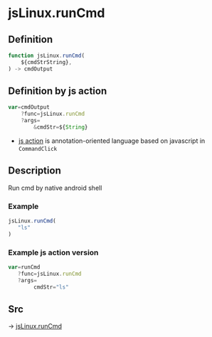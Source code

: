 # jsLinux.runCmd

## Definition

```js.js
function jsLinux.runCmd(
	${cmdStrString},
) -> cmdOutput
```


## Definition by js action

```js.js
var=cmdOutput
	?func=jsLinux.runCmd
	?args=
		&cmdStr=${String}
```

- [js action](#) is annotation-oriented language based on javascript in `CommandClick`

## Description

Run cmd by native android shell

### Example

```js.js
jsLinux.runCmd(
   "ls"
)
```

### Example js action version

```js.js
var=runCmd
   ?func=jsLinux.runCmd
   ?args=
        cmdStr="ls"
```



## Src

-> [jsLinux.runCmd](https://github.com/puutaro/CommandClick/blob/master/app/src/main/java/com/puutaro/commandclick/fragment_lib/terminal_fragment/js_interface/JsLinux.kt#L16)


